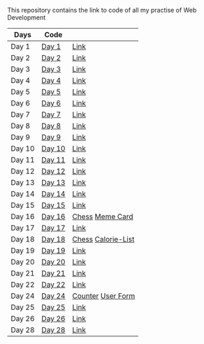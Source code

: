 This repository contains the link to code of all my practise of Web Development

| Days   | Code                               |                                                                                                                                           |
| ------ | ---------------------------------- | ----------------------------------------------------------------------------------------------------------------------------------------- |
| Day 1  | [Day 1](./Day%201)                 | [Link](https://siddharth20190428.github.io/Frontend-THAs/Day%201/index.html)                                                              |
| Day 2  | [Day 2](./Day%202)                 | [Link](https://siddharth20190428.github.io/Frontend-THAs/Day%202/index.html)                                                              |
| Day 3  | [Day 3](./Day%203)                 | [Link](https://siddharth20190428.github.io/Frontend-THAs/Day%203/index.html)                                                              |
| Day 4  | [Day 4](./Day%204)                 | [Link](https://siddharth20190428.github.io/Frontend-THAs/Day%204/index.html)                                                              |
| Day 5  | [Day 5](./Day%205)                 | [Link](https://siddharth20190428.github.io/Frontend-THAs/Day%205/index.html)                                                              |
| Day 6  | [Day 6](./Day%206)                 | [Link](https://siddharth20190428.github.io/Frontend-THAs/Day%206/index.html)                                                              |
| Day 7  | [Day 7](./Day%207)                 | [Link](https://siddharth20190428.github.io/Frontend-THAs/Day%207/index.html)                                                              |
| Day 8  | [Day 8](./Day%208)                 | [Link](https://siddharth20190428.github.io/Frontend-THAs/Day%208/index.html)                                                              |
| Day 9  | [Day 9](./Day%209)                 | [Link](https://siddharth20190428.github.io/Frontend-THAs/Day%209/index.html)                                                              |
| Day 10 | [Day 10](./Day%2010)               | [Link](https://siddharth20190428.github.io/Frontend-THAs/Day%2010/index.html)                                                             |
| Day 11 | [Day 11](./Day%2011)               | [Link](https://siddharth20190428.github.io/Frontend-THAs/Day%2011/index.html)                                                             |
| Day 12 | [Day 12](./Day%2012)               | [Link](https://siddharth20190428.github.io/Frontend-THAs/Day%2012/index.html)                                                             |
| Day 13 | [Day 13](./Day%2013)               | [Link](https://siddharth20190428.github.io/Frontend-THAs/Day%2013/index.html)                                                             |
| Day 14 | [Day 14](./Day%2014)               | [Link](https://siddharth20190428.github.io/Frontend-THAs/Day%2014/index.html)                                                             |
| Day 15 | [Day 15](./Day%2015)               | [Link](https://siddharth20190428.github.io/Frontend-THAs/Day%2015/index.html)                                                             |
| Day 16 | [Day 16](.react-thas/src/Day%2016) | [Chess](https://siddharth-react-thas.netlify.app/day16/chess) [Meme Card](https://siddharth-react-thas.netlify.app/day16/meme-card)       |
| Day 17 | [Day 17](.react-thas/src/Day%2017) | [Link](https://siddharth-react-thas.netlify.app/day17/)                                                                                   |
| Day 18 | [Day 18](.react-thas/src/Day%2018) | [Chess](https://siddharth-react-thas.netlify.app/day18/chess) [Calorie-List](https://siddharth-react-thas.netlify.app/day18/calorie-list) |
| Day 19 | [Day 19](.react-thas/src/Day%2019) | [Link](https://siddharth-react-thas.netlify.app/day19/)                                                                                   |
| Day 20 | [Day 20](.react-thas/src/Day%2020) | [Link](https://siddharth-react-thas.netlify.app/day20/)                                                                                   |
| Day 21 | [Day 21](.react-thas/src/Day%2021) | [Link](https://siddharth-react-thas.netlify.app/day21/)                                                                                   |
| Day 22 | [Day 22](.react-thas/src/Day%2022) | [Link](https://siddharth-react-thas.netlify.app/day22/)                                                                                   |
| Day 24 | [Day 24](.react-thas/src/Day%2024) | [Counter](https://siddharth-react-thas.netlify.app/day24/counter) [User Form](https://siddharth-react-thas.netlify.app/day24/user-form)   |
| Day 25 | [Day 25](.react-thas/src/Day%2025) | [Link](https://siddharth-react-thas.netlify.app/day25/)                                                                                   |
| Day 26 | [Day 26](.react-thas/src/Day%2026) | [Link](https://siddharth-react-thas.netlify.app/day26/)                                                                                   |
| Day 28 | [Day 28](.react-thas/src/Day%2028) | [Link](https://siddharth-react-thas.netlify.app/day28/)                                                                                   |
